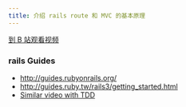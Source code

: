 ```yaml
---
title: 介绍 rails route 和 MVC 的基本原理
---
```


[到 B 站观看视频](TODO)

### rails Guides

- <http://guides.rubyonrails.org/>
- <http://guides.ruby.tw/rails3/getting_started.html>
- [Similar video with TDD](http://www.youtube.com/watch?NR=1&v=cMcEgOPza8A&feature=endscreen)
